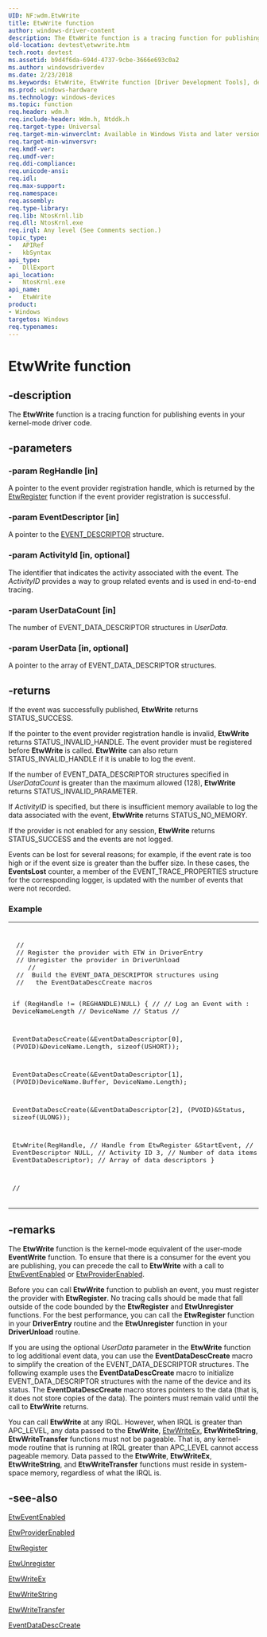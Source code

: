 ```yaml
---
UID: NF:wdm.EtwWrite
title: EtwWrite function
author: windows-driver-content
description: The EtwWrite function is a tracing function for publishing events in your kernel-mode driver code.
old-location: devtest\etwwrite.htm
tech.root: devtest
ms.assetid: b9d4f6da-694d-4737-9cbe-3666e693c0a2
ms.author: windowsdriverdev
ms.date: 2/23/2018
ms.keywords: EtwWrite, EtwWrite function [Driver Development Tools], devtest.etwwrite, etw_km_af581b5c-6124-4bb0-8756-c4a0009e7a00.xml, wdm/EtwWrite
ms.prod: windows-hardware
ms.technology: windows-devices
ms.topic: function
req.header: wdm.h
req.include-header: Wdm.h, Ntddk.h
req.target-type: Universal
req.target-min-winverclnt: Available in Windows Vista and later versions of Windows.
req.target-min-winversvr: 
req.kmdf-ver: 
req.umdf-ver: 
req.ddi-compliance: 
req.unicode-ansi: 
req.idl: 
req.max-support: 
req.namespace: 
req.assembly: 
req.type-library: 
req.lib: NtosKrnl.lib
req.dll: NtosKrnl.exe
req.irql: Any level (See Comments section.)
topic_type:
-	APIRef
-	kbSyntax
api_type:
-	DllExport
api_location:
-	NtosKrnl.exe
api_name:
-	EtwWrite
product:
- Windows
targetos: Windows
req.typenames: 
---
```


# EtwWrite function


## -description


The <b>EtwWrite</b> function is a tracing function for publishing events in your kernel-mode driver code. 


## -parameters




### -param RegHandle [in]

A pointer to the event provider registration handle, which is returned by the <a href="https://msdn.microsoft.com/library/windows/hardware/ff545603">EtwRegister</a> function if the event provider registration is successful.


### -param EventDescriptor [in]

A pointer to the <a href="https://msdn.microsoft.com/907e6c38-5eaa-49da-9dc0-d055dcc69d1a">EVENT_DESCRIPTOR</a> structure. 


### -param ActivityId [in, optional]

The identifier that indicates the activity associated with the event. The <i>ActivityID</i> provides a way to group related events and is used in end-to-end tracing. 


### -param UserDataCount [in]

The number of EVENT_DATA_DESCRIPTOR structures in <i>UserData</i>.


### -param UserData [in, optional]

A pointer to the array of EVENT_DATA_DESCRIPTOR structures. 


## -returns



If the event was successfully published, <b>EtwWrite</b> returns STATUS_SUCCESS.

If the pointer to the event provider registration handle is invalid, <b>EtwWrite</b> returns STATUS_INVALID_HANDLE. The event provider must be registered before <b>EtwWrite</b> is called. <b>EtwWrite</b> can also return STATUS_INVALID_HANDLE if it is unable to log the event.



If the number of EVENT_DATA_DESCRIPTOR structures specified in <i>UserDataCount</i> is greater than the maximum allowed (128), <b>EtwWrite</b> returns STATUS_INVALID_PARAMETER.

If <i>ActivityID</i> is specified, but there is insufficient memory available to log the data associated with the event, <b>EtwWrite</b> returns STATUS_NO_MEMORY.



If the provider is not enabled for any session, <b>EtwWrite</b> returns STATUS_SUCCESS and the events are not logged.





Events can be lost for several reasons; for example, if the event rate is too high or if the event size is greater than the buffer size. In these cases, the <b>EventsLost</b> counter, a member of the EVENT_TRACE_PROPERTIES structure for the corresponding logger, is updated with the number of events that were not recorded.



<h3><a id="example"></a><a id="EXAMPLE"></a>Example</h3>
<div class="code"><span codelanguage=""><table>
<tr>
<th></th>
</tr>
<tr>
<td>
<pre> 
 //
 // Register the provider with ETW in DriverEntry
 // Unregister the provider in DriverUnload 
    //
 //  Build the EVENT_DATA_DESCRIPTOR structures using 
 //   the EventDataDescCreate macros 
 
 if (RegHandle != (REGHANDLE)NULL) {
 //
 // Log an Event with : DeviceNameLength
 //                      DeviceName
 //                      Status
 //
 
 EventDataDescCreate(&amp;EventDataDescriptor[0],
                            (PVOID)&amp;DeviceName.Length,
 sizeof(USHORT));
 

 EventDataDescCreate(&amp;EventDataDescriptor[1],
                            (PVOID)DeviceName.Buffer,
 DeviceName.Length);
 
 EventDataDescCreate(&amp;EventDataDescriptor[2],
                            (PVOID)&amp;Status,
 sizeof(ULONG));
 
 EtwWrite(RegHandle,            // Handle from EtwRegister
                 &amp;StartEvent,          // EventDescriptor
                 NULL,                 // Activity ID
                 3,                    // Number of data items
 EventDataDescriptor); // Array of data descriptors
    }              

//</pre>
</td>
</tr>
</table></span></div>



## -remarks



The <b>EtwWrite</b> function is the kernel-mode equivalent of the user-mode <b>EventWrite</b> function. To ensure that there is a consumer for the event you are publishing, you can precede the call to <b>EtwWrite</b> with a call to <a href="https://msdn.microsoft.com/library/windows/hardware/ff545590">EtwEventEnabled</a> or <a href="https://msdn.microsoft.com/library/windows/hardware/ff545595">EtwProviderEnabled</a>. 

Before you can call <b>EtwWrite</b> function to publish an event, you must register the provider with <b>EtwRegister</b>. No tracing calls should be made that fall outside of the code bounded by the <b>EtwRegister</b> and <b>EtwUnregister</b> functions. For the best performance, you can call the <b>EtwRegister</b> function in your <b>DriverEntry</b> routine and the <b>EtwUnregister</b> function in your <b>DriverUnload</b> routine.

If you are using the optional <i>UserData</i> parameter in the <b>EtwWrite</b> function to log additional event data, you can use the <b>EventDataDescCreate</b> macro to simplify the creation of the EVENT_DATA_DESCRIPTOR structures. The following example uses the <b>EventDataDescCreate</b> macro to initialize EVENT_DATA_DESCRIPTOR structures with  the name of the device and its status. The <b>EventDataDescCreate</b> macro stores pointers to the data (that is, it does not store copies of the data). The pointers must remain valid until the call to <b>EtwWrite</b> returns.

You can call <b>EtwWrite</b> at any IRQL. However, when IRQL is greater than APC_LEVEL, any data passed to the <b>EtwWrite</b>, <a href="https://msdn.microsoft.com/library/windows/hardware/dn144773">EtwWriteEx</a>, <b>EtwWriteString</b>, <b>EtwWriteTransfer</b> functions must not be pageable. That is, any kernel-mode routine that is running at IRQL greater than APC_LEVEL cannot access pageable memory.  Data passed to the <b>EtwWrite</b>, <b>EtwWriteEx</b>, <b>EtwWriteString</b>, and <b>EtwWriteTransfer</b> functions must reside in system-space memory, regardless of what the IRQL is.




## -see-also




<a href="https://msdn.microsoft.com/library/windows/hardware/ff545590">EtwEventEnabled</a>



<a href="https://msdn.microsoft.com/library/windows/hardware/ff545595">EtwProviderEnabled</a>



<a href="https://msdn.microsoft.com/library/windows/hardware/ff545603">EtwRegister</a>



<a href="https://msdn.microsoft.com/library/windows/hardware/ff545613">EtwUnregister</a>



<a href="https://msdn.microsoft.com/library/windows/hardware/dn144773">EtwWriteEx</a>



<a href="https://msdn.microsoft.com/library/windows/hardware/ff545637">EtwWriteString</a>



<a href="https://msdn.microsoft.com/library/windows/hardware/ff545642">EtwWriteTransfer</a>



<a href="http://go.microsoft.com/fwlink/p/?linkid=70404">EventDataDescCreate</a>
 

 

